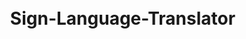 # Sign-Language-Translator
<!DOCTYPE html>
<html lang="en">
<head>
    <meta charset="UTF-8">
    <meta name="viewport" content="width=device-width, initial-scale=1.0">
    <title>Sign Language Translator Images</title>
    <style>
        body {
            display: flex;
            justify-content: center;
            align-items: center;
            flex-direction: column;
            height: 100vh;
            margin: 0;
        }

        img {
            max-width: 100%;
            height: auto;
            margin-bottom: 20px;
        }
    </style>
</head>
<body>
    <img src="https://github.com/user-attachments/assets/80d6c441-307d-44c9-89f5-0d8b35d43e9d" alt="Image 1">
    <img src="https://github.com/user-attachments/assets/bbab9eda-d604-4fb8-ae1a-593c19f0e6b1" alt="Image 2">
    <img src="https://github.com/user-attachments/assets/0aed94fd-f610-4833-9a99-f16024a6c548" alt="Image 3">
    <img src="https://github.com/user-attachments/assets/6a8c1e4c-3b2c-4ef1-b982-bed99fbde408" alt="Image 4">
    <img src="https://github.com/user-attachments/assets/5148ed99-7735-4f37-8ca1-2ad4a423e05e" alt="Image 5">
    <img src="https://github.com/user-attachments/assets/8324b361-35dd-4a45-917a-644819bff1ae" alt="Image 6">
    <img src="https://github.com/user-attachments/assets/9f48f4b0-b1ad-40e3-a614-8ca951d66016" alt="Image 7">
    <img src="https://github.com/user-attachments/assets/5d435362-e8b1-4eea-b031-943e6435c1b2" alt="Image 8">
    <img src="https://github.com/user-attachments/assets/b22ecb70-c0b0-488e-8968-818db291f4c4" alt="Image 9">
    <img src="https://github.com/user-attachments/assets/430abeae-0d21-49c2-b893-3eb634cb9443" alt="Image 10">
    <img src="https://github.com/user-attachments/assets/30c804eb-b34d-4959-98cf-555a8c40703b" alt="Image 11">
    <img src="https://github.com/user-attachments/assets/93cfc704-eaba-46e1-930a-c4a9a547e7bc" alt="Image 12">
</body>
</html>
